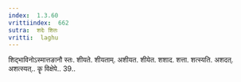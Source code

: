 ```yaml
---
index:  1.3.60
vrittiindex:  662
sutra:  शदेः शितः
vritti:  laghu 
---
```


शिद्भाविनोऽस्मात्तङानौ स्तः. शीयते. शीयताम्. अशीयत. शीयेत. शशाद. शत्ता. शत्स्यति. अशदत्. अशत्स्यत्.. कॄ विक्षेपे.. 39..


